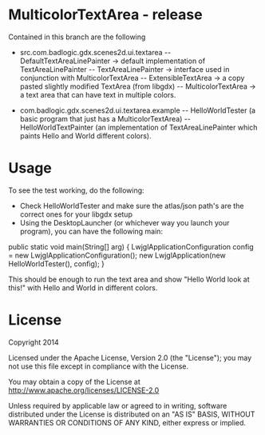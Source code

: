 MulticolorTextArea - release
============================
Contained in this branch are the following

- src.com.badlogic.gdx.scenes2d.ui.textarea
-- DefaultTextAreaLinePainter -> default implementation of TextAreaLinePainter
-- TextAreaLinePainter -> interface used in conjunction with MulticolorTextArea
-- ExtensibleTextArea -> a copy pasted slightly modified TextArea (from libgdx)
-- MulticolorTextArea -> a text area that can have text in multiple colors.

- com.badlogic.gdx.scenes2d.ui.textarea.example
-- HelloWorldTester (a basic program that just has a MulticolorTextArea)
-- HelloWorldTextPainter (an implementation of TextAreaLinePainter which paints Hello and World different colors).

Usage
====================
To see the test working, do the following:
- Check HelloWorldTester and make sure the atlas/json path's are the correct ones for your libgdx setup
- Using the DesktopLauncher (or whichever way you launch your program), you can have the following main:

public static void main(String[] arg) {
	LwjglApplicationConfiguration config = new LwjglApplicationConfiguration();
	new LwjglApplication(new HelloWorldTester(), config);
}

This should be enough to run the text area and show "Hello World look at this!" with Hello and World in different colors.

License
===================
Copyright 2014

Licensed under the Apache License, Version 2.0 (the "License"); you may not use this file except in compliance with the License.

You may obtain a copy of the License at http://www.apache.org/licenses/LICENSE-2.0

Unless required by applicable law or agreed to in writing, software distributed under the License is distributed on an "AS IS" BASIS, WITHOUT WARRANTIES OR CONDITIONS OF ANY KIND, either express or implied.
